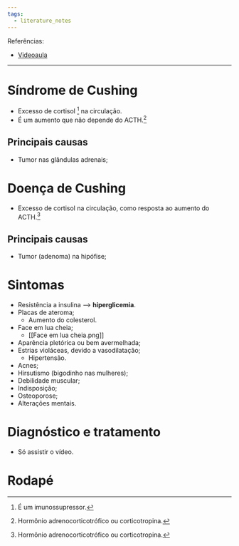 ```yaml
---
tags:
  - literature_notes
---
```

Referências: 
* [Videoaula](https://youtu.be/_fW74A3b_bo?si=gVoubB-3HHyUZk_X)
---
# Síndrome de Cushing
* Excesso de cortisol [^2] na circulação.
* É um aumento que não depende do ACTH.[^1]
## Principais causas
* Tumor nas glândulas adrenais;
# Doença de Cushing
* Excesso de cortisol na circulação, como resposta ao aumento do ACTH.[^1]
## Principais causas
* Tumor (adenoma) na hipófise;
# Sintomas 
* Resistência a insulina --> **hiperglicemia**. 
* Placas de ateroma;
	* Aumento do colesterol.
* Face em lua cheia; 
	* [[Face em lua cheia.png]]
* Aparência pletórica ou bem avermelhada; 
* Estrias violáceas, devido a vasodilatação; 
	* Hipertensão.
* Acnes; 
* Hirsutismo (bigodinho nas mulheres); 
* Debilidade muscular; 
* Indisposição; 
* Osteoporose; 
* Alterações mentais.

# Diagnóstico e tratamento 
* Só assistir o vídeo.
# Rodapé
[^1]: Hormônio adrenocorticotrófico ou corticotropina.
[^2]: É um imunossupressor. 
